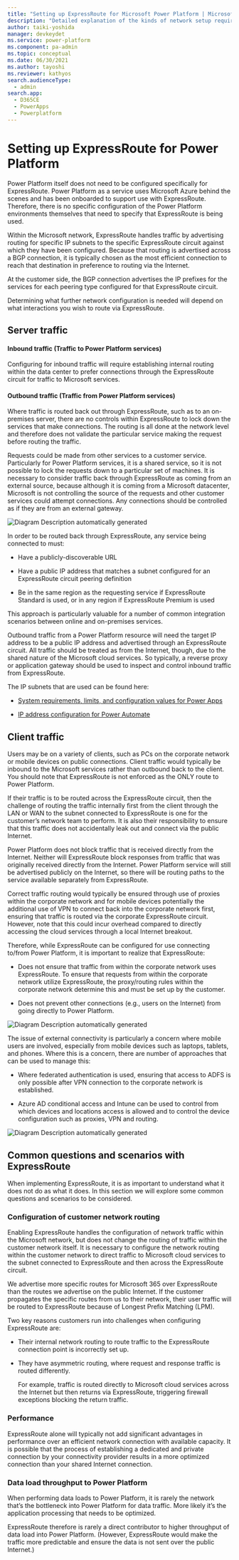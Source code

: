 ```yaml
---
title: "Setting up ExpressRoute for Microsoft Power Platform | MicrosoftDocs"
description: "Detailed explanation of the kinds of network setup required for enabling ExpressRoute with Microsoft Power Platform"
author: taiki-yoshida
manager: devkeydet
ms.service: power-platform
ms.component: pa-admin
ms.topic: conceptual
ms.date: 06/30/2021
ms.author: tayoshi
ms.reviewer: kathyos
search.audienceType: 
  - admin
search.app: 
  - D365CE
  - PowerApps
  - Powerplatform
---
```


# Setting up ExpressRoute for Power Platform

Power Platform itself does not need to be configured specifically for
ExpressRoute. Power Platform as a service uses Microsoft Azure behind the scenes
and has been onboarded to support use with ExpressRoute. Therefore, there is no
specific configuration of the Power Platform environments themselves that need
to specify that ExpressRoute is being used.

Within the Microsoft network, ExpressRoute handles traffic by advertising
routing for specific IP subnets to the specific ExpressRoute circuit against
which they have been configured. Because that routing is advertised across a BGP
connection, it is typically chosen as the most efficient connection to reach
that destination in preference to routing via the Internet.

At the customer side, the BGP connection advertises the IP prefixes for the
services for each peering type configured for that ExpressRoute circuit.

Determining what further network configuration is needed will depend on what
interactions you wish to route via ExpressRoute.

## Server traffic

#### Inbound traffic (Traffic to Power Platform services)

Configuring for inbound traffic will require establishing internal routing
within the data center to prefer connections through the ExpressRoute circuit
for traffic to Microsoft services.

#### Outbound traffic (Traffic from Power Platform services)

Where traffic is routed back out through ExpressRoute, such as to an on-premises
server, there are no controls within ExpressRoute to lock down the services that
make connections. The routing is all done at the network level and therefore
does not validate the particular service making the request before routing the
traffic.

Requests could be made from other services to a customer service. Particularly
for Power Platform services, it is a shared service, so it is not possible to
lock the requests down to a particular set of machines. It is necessary to
consider traffic back through ExpressRoute as coming from an external source,
because although it is coming from a Microsoft datacenter, Microsoft is not
controlling the source of the requests and other customer services could attempt
connections. Any connections should be controlled as if they are from an
external gateway.

![Diagram Description automatically generated](media/4b711e6361c08e609fe203a355c37d5b.png)

In order to be routed back through ExpressRoute, any service being connected to
must:

-   Have a publicly-discoverable URL

-   Have a public IP address that matches a subnet configured for an
    ExpressRoute circuit peering definition

-   Be in the same region as the requesting service if ExpressRoute Standard is
    used, or in any region if ExpressRoute Premium is used

This approach is particularly valuable for a number of common integration
scenarios between online and on-premises services.

Outbound traffic from a Power Platform resource will need the target IP address
to be a public IP address and advertised through an ExpressRoute circuit. All
traffic should be treated as from the Internet, though, due to the shared nature
of the Microsoft cloud services. So typically, a reverse proxy or application
gateway should be used to inspect and control inbound traffic from ExpressRoute.

The IP subnets that are used can be found here:

-   [System requirements, limits, and configuration values for Power
    Apps](https://docs.microsoft.com/en-us/powerapps/maker/canvas-apps/limits-and-config#ip-addresses)

-   [IP address configuration for Power
    Automate](https://docs.microsoft.com/en-us/power-automate/ip-address-configuration#connectors)

## Client traffic

Users may be on a variety of clients, such as PCs on the corporate network or
mobile devices on public connections. Client traffic would typically be inbound
to the Microsoft services rather than outbound back to the client. You should
note that ExpressRoute is not enforced as the ONLY route to Power Platform.

If their traffic is to be routed across the ExpressRoute circuit, then the
challenge of routing the traffic internally first from the client through the
LAN or WAN to the subnet connected to ExpressRoute is one for the customer’s
network team to perform. It is also their responsibility to ensure that this
traffic does not accidentally leak out and connect via the public Internet.

Power Platform does not block traffic that is received directly from the
Internet. Neither will ExpressRoute block responses from traffic that was
originally received directly from the Internet. Power Platform service will
still be advertised publicly on the Internet, so there will be routing paths to
the service available separately from ExpressRoute.

Correct traffic routing would typically be ensured through use of proxies within
the corporate network and for mobile devices potentially the additional use of
VPN to connect back into the corporate network first, ensuring that traffic is
routed via the corporate ExpressRoute circuit. However, note that this could
incur overhead compared to directly accessing the cloud services through a local
Internet breakout.

Therefore, while ExpressRoute can be configured for use connecting to/from Power
Platform, it is important to realize that ExpressRoute:

-   Does not ensure that traffic from within the corporate network uses
    ExpressRoute. To ensure that requests from within the corporate network
    utilize ExpressRoute, the proxy/routing rules within the corporate network
    determine this and must be set up by the customer.

-   Does not prevent other connections (e.g., users on the Internet) from going
    directly to Power Platform.

![Diagram Description automatically generated](media/e5e666431c7762e6bbe32f4766ec2b9b.png)

The issue of external connectivity is particularly a concern where mobile users
are involved, especially from mobile devices such as laptops, tablets, and
phones. Where this is a concern, there are number of approaches that can be used
to manage this:

-   Where federated authentication is used, ensuring that access to ADFS is only
    possible after VPN connection to the corporate network is established.

-   Azure AD conditional access and Intune can be used to control from which
    devices and locations access is allowed and to control the device
    configuration such as proxies, VPN and routing.

![Diagram Description automatically generated](media/73bc178ef10d1596348f04599dba5d5d.png)

## Common questions and scenarios with ExpressRoute

When implementing ExpressRoute, it is as important to understand what it does
not do as what it does. In this section we will explore some common questions
and scenarios to be considered.

### Configuration of customer network routing

Enabling ExpressRoute handles the configuration of network traffic within the
Microsoft network, but does not change the routing of traffic within the
customer network itself. It is necessary to configure the network routing within
the customer network to direct traffic to Microsoft cloud services to the subnet
connected to ExpressRoute and then across the ExpressRoute circuit.

We advertise more specific routes for Microsoft 365 over ExpressRoute than the
routes we advertise on the public Internet. If the customer propagates the
specific routes from us to their network, their user traffic will be routed to
ExpressRoute because of Longest Prefix Matching (LPM).

Two key reasons customers run into challenges when configuring ExpressRoute are:

-   Their internal network routing to route traffic to the ExpressRoute
    connection point is incorrectly set up.

-   They have asymmetric routing, where request and response traffic is routed
    differently.

    For example, traffic is routed directly to Microsoft cloud services across
    the Internet but then returns via ExpressRoute, triggering firewall
    exceptions blocking the return traffic.

### Performance

ExpressRoute alone will typically not add significant advantages in performance
over an efficient network connection with available capacity. It is possible
that the process of establishing a dedicated and private connection by your
connectivity provider results in a more optimized connection than your shared
Internet connection.

### Data load throughput to Power Platform

When performing data loads to Power Platform, it is rarely the network that’s
the bottleneck into Power Platform for data traffic. More likely it’s the
application processing that needs to be optimized.

ExpressRoute therefore is rarely a direct contributor to higher throughput of
data load into Power Platform. (However, ExpressRoute would make the traffic
more predictable and ensure the data is not sent over the public Internet.)
